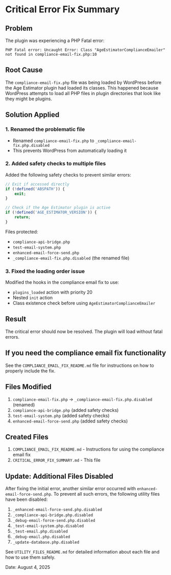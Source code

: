 # Critical Error Fix Summary

## Problem
The plugin was experiencing a PHP Fatal error:
```
PHP Fatal error: Uncaught Error: Class "AgeEstimatorComplianceEmailer" not found in compliance-email-fix.php:10
```

## Root Cause
The `compliance-email-fix.php` file was being loaded by WordPress before the Age Estimator plugin had loaded its classes. This happened because WordPress attempts to load all PHP files in plugin directories that look like they might be plugins.

## Solution Applied

### 1. Renamed the problematic file
- Renamed `compliance-email-fix.php` to `_compliance-email-fix.php.disabled`
- This prevents WordPress from automatically loading it

### 2. Added safety checks to multiple files
Added the following safety checks to prevent similar errors:
```php
// Exit if accessed directly
if (!defined('ABSPATH')) {
    exit;
}

// Check if the Age Estimator plugin is active
if (!defined('AGE_ESTIMATOR_VERSION')) {
    return;
}
```

Files protected:
- `compliance-api-bridge.php`
- `test-email-system.php`
- `enhanced-email-force-send.php`
- `_compliance-email-fix.php.disabled` (the renamed file)

### 3. Fixed the loading order issue
Modified the hooks in the compliance email fix to use:
- `plugins_loaded` action with priority 20
- Nested `init` action
- Class existence check before using `AgeEstimatorComplianceEmailer`

## Result
The critical error should now be resolved. The plugin will load without fatal errors.

## If you need the compliance email fix functionality
See the `COMPLIANCE_EMAIL_FIX_README.md` file for instructions on how to properly include the fix.

## Files Modified
1. `compliance-email-fix.php` → `_compliance-email-fix.php.disabled` (renamed)
2. `compliance-api-bridge.php` (added safety checks)
3. `test-email-system.php` (added safety checks)
4. `enhanced-email-force-send.php` (added safety checks)

## Created Files
1. `COMPLIANCE_EMAIL_FIX_README.md` - Instructions for using the compliance email fix
2. `CRITICAL_ERROR_FIX_SUMMARY.md` - This file

## Update: Additional Files Disabled

After fixing the initial error, another similar error occurred with `enhanced-email-force-send.php`. To prevent all such errors, the following utility files have been disabled:

1. `_enhanced-email-force-send.php.disabled`
2. `_compliance-api-bridge.php.disabled`
3. `_debug-email-force-send.php.disabled`
4. `_test-email-system.php.disabled`
5. `_test-email.php.disabled`
6. `_debug-email.php.disabled`
7. `_update-database.php.disabled`

See `UTILITY_FILES_README.md` for detailed information about each file and how to use them safely.

Date: August 4, 2025
